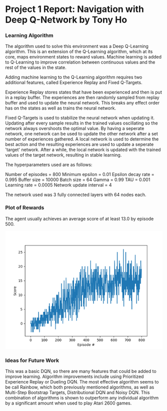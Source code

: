 # Project 1 Report: Navigation with Deep Q-Network by Tony Ho

### Learning Algorithm

The algorithm used to solve this environment was a Deep Q-Learning algorithm.  This is an extension of the Q-Learning algorithm, which at its core, maps environment states to reward values.
Machine learning is added to Q-Learning to improve correlation between continuous values and the rest of the values in the state.

Adding machine learning to the Q-Learning algorithm requires two additional features, called Experience Replay and Fixed Q-Targets.

Experience Replay stores states that have been experienced and then is put in a replay buffer.
The experiences are then randomly sampled from replay buffer and used to update the neural network.
This breaks any effect order has on the states as well as trains the neural network.

Fixed Q-Targets is used to stabilize the neural network when updating it.  Updating after every sample results in the trained values oscillating so the network always overshoots the optimal value.
By having a seperate network, one network can be used to update the other network after a set number of experiences gathered.
A local network is used to determine the best action and the resulting experiences are used to update a seperate 'target' network.
After a while, the local network is updated with the trained values of the target network, resulting in stable learning.

The hyperparameters used are as follows:

Number of episodes = 800
Minimum epsilon = 0.01
Epsilon decay rate = 0.995
Buffer size = 10000
Batch size = 64
Gamma = 0.99
TAU = 0.001
Learning rate = 0.0005
Network update interval = 4

The network used was 3 fully connected layers with 64 nodes each.

### Plot of Rewards

The agent usually achieves an average score of at least 13.0 by episode 500.

![Trained Agent](./Figure_1.png)

### Ideas for Future Work

This was a basic DQN, so there are many features that could be added to improve learning.
Algorithm improvements include using Prioritized Experience Replay or Dueling DQN.
The most effective algorithm seems to be call Rainbow, which both previously mentioned algorithms, as well as Multi-Step Bootstrap Targets,
Distributional DQN and Noisy DQN.  This combination of algorithms is shown to outperform any individual algorithm by a significant amount when used to play Atari 2600 games.
